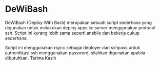 # DeWiBash
DeWiBash (Deploy With Bash) merupakan sebuah script sederhana yang digunakan untuk melakukan deploy apps ke server menggunakan protocol ssh. Script ini kurang lebih sama seperti ansbile dan bekerja cukup sederhana.

Script ini menggunakan rsync sebagai deployer dan sshpass untuk authentikasi ssh menggunakan password, silahkan digunakan apabila dibutuhkan. Terima Kasih